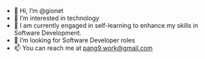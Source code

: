 - 👋 Hi, I’m @gionet
- 👀 I’m interested in technology
- 🌱 I am currently engaged in self-learning to enhance my skills in Software Development.
- 💞️ I’m looking for Software Developer roles
- 📫 You can reach me at pang9.work@gmail.com
<!---
gionet/gionet is a ✨ special ✨ repository because its `README.md` (this file) appears on your GitHub profile.
You can click the Preview link to take a look at your changes.
--->

